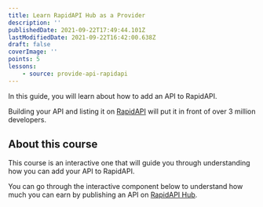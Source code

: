 ```yaml
---
title: Learn RapidAPI Hub as a Provider
description: ''
publishedDate: 2021-09-22T17:49:44.101Z
lastModifiedDate: 2021-09-22T16:42:00.638Z
draft: false
coverImage: ''
points: 5
lessons:
    - source: provide-api-rapidapi
---
```


<Lead>In this guide, you will learn about how to add an API to RapidAPI.</Lead>

<Callout>

Building your API and listing it on [RapidAPI](https://RapidAPI.com/hub?utm_source=RapidAPI.com/learn&utm_medium=DevRel&utm_campaign=DevRel) will put it in front of over 3 million developers.

</Callout>

## About this course

This course is an interactive one that will guide you through understanding how you can add your API to RapidAPI.

You can go through the interactive component below to understand how much you can earn by publishing an API on [RapidAPI Hub](https://RapidAPI.com/hub?utm_source=RapidAPI.com/learn&utm_medium=DevRel&utm_campaign=DevRel).

<RapidAPIPricing />
